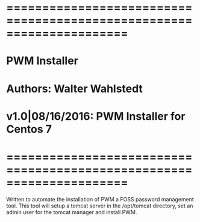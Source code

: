 # =====================================================================
# PWM Installer
# Authors: Walter Wahlstedt
#
# v1.0|08/16/2016:  PWM Installer for Centos 7
#
# =====================================================================

Written to automate the installation of PWM a FOSS password management tool. This tool will setup a tomcat server in the /opt/tomcat directory, set an admin user for the tomcat manager and install PWM.
